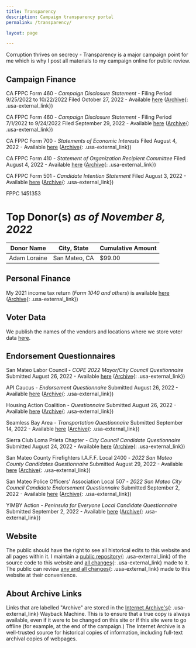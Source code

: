 ```yaml
---
title: Transparency
description: Campaign transparency portal
permalink: /transparency/

layout: page

---
```


Corruption thrives on secrecy - Transparency is a major campaign point for me which is why I post all materials to my campaign online for public review.

## Campaign Finance
CA FPPC Form 460 - _Campaign Disclosure Statement_ - Filing Period 9/25/2022 to 10/22/2022
Filed October 27, 2022 - Available [here](https://files.sergioforsanmateo.com/campaign-finance/Form460-205370162-25Sept22-22Oct2022.pdf) ([Archive](https://web.archive.org/web/20221111073236/https://files.sergioforsanmateo.com/campaign-finance/Form460-205370162-25Sept22-22Oct2022.pdf){: .usa-external_link})

CA FPPC Form 460 - _Campaign Disclosure Statement_ - Filing Period 7/1/2022 to 9/24/2022
Filed September 29, 2022 - Available [here](https://files.sergioforsanmateo.com/campaign-finance/Form460-204902980-1Jul2022-24Sept2022.pdf) ([Archive](https://web.archive.org/web/20221111073246/https://files.sergioforsanmateo.com/campaign-finance/Form460-204902980-1Jul2022-24Sept2022.pdf){: .usa-external_link})

CA FPPC Form 700 - _Statements of Economic Interests_
Filed August 4, 2022 - Available [here](https://files.sergioforsanmateo.com/campaign-finance/Zygmunt-FPPC_Form_700-Aug-04-2022.pdf) ([Archive](https://web.archive.org/web/20220806080746/https://files.sergioforsanmateo.com/campaign-finance/Zygmunt-FPPC_Form_700-Aug-04-2022.pdf){: .usa-external_link})

CA FPPC Form 410 - _Statement of Organization Recipient Committee_
Filed August 4, 2022 - Available [here](https://files.sergioforsanmateo.com/campaign-finance/Zygmunt-FPPC_Form_410-Aug-04-2022.pdf) ([Archive](https://web.archive.org/web/20220806080929/https://files.sergioforsanmateo.com/campaign-finance/Zygmunt-FPPC_Form_410-Aug-04-2022.pdf){: .usa-external_link})

CA FPPC Form 501 - _Candidate Intention Statement_
Filed August 3, 2022 - Available [here](https://files.sergioforsanmateo.com/campaign-finance/Zygmunt-FPPC_Form_501-Aug-03-2022.pdf) ([Archive](https://web.archive.org/web/20220806080929/https://files.sergioforsanmateo.com/campaign-finance/Zygmunt-FPPC_Form_501-Aug-03-2022.pdf){: .usa-external_link})

FPPC 1451353

# Top Donor(s) _as of November 8, 2022_

| Donor Name  | City, State  | Cumulative Amount |
|---|---|---|
| Adam Loraine   | San Mateo, CA | $99.00 |

## Personal Finance
My 2021 income tax return (_Form 1040 and others_) is available  [here](https://files.sergioforsanmateo.com/personal-finance/Zygmunt-Tax_Return_2021-Redacted.pdf) ([Archive](https://web.archive.org/web/20220806080414/https://files.sergioforsanmateo.com/personal-finance/Zygmunt-Tax_Return_2021-Redacted.pdf){: .usa-external_link})

## Voter Data
We publish the names of the vendors and locations where we store voter data [here](/voter-data).

## Endorsement Questionnaires
San Mateo Labor Council - _COPE 2022 Mayor/City Council Questionnaire_
Submitted August 26, 2022 - Available [here](https://files.sergioforsanmateo.com/endorsement-questionnaires/SanMateoLaborCouncil-COPE2022-Questionnaire.pdf) ([Archive](https://web.archive.org/web/20221111072913/https://files.sergioforsanmateo.com/endorsement-questionnaires/SanMateoLaborCouncil-COPE2022-Questionnaire.pdf){: .usa-external_link})

API Caucus - _Endorsement Questionnaire_
Submitted August 26, 2022 - Available [here](https://files.sergioforsanmateo.com/endorsement-questionnaires/APICaucus-Questionnaire.pdf) ([Archive](https://web.archive.org/web/20221111072938/https://files.sergioforsanmateo.com/endorsement-questionnaires/APICaucus-Questionnaire.pdf){: .usa-external_link})

Housing Action Coalition - _Questionnaire_
Submitted August 26, 2022 - Available [here](https://files.sergioforsanmateo.com/endorsement-questionnaires/HousingActionCoalition-Questionnaire.pdf) ([Archive](https://web.archive.org/web/20221111073018/https://files.sergioforsanmateo.com/endorsement-questionnaires/HousingActionCoalition-Questionnaire.pdf){: .usa-external_link})

Seamless Bay Area - _Transportation Questionnaire_
Submitted September 14, 2022 - Available [here](https://files.sergioforsanmateo.com/endorsement-questionnaires/SeamlessBayArea-Transportation-Questionnaire.pdf) ([Archive](https://web.archive.org/web/20221111073033/https://files.sergioforsanmateo.com/endorsement-questionnaires/SeamlessBayArea-Transportation-Questionnaire.pdf){: .usa-external_link})

Sierra Club Loma Prieta Chapter - _City Council Candidate Questionnaire_
Submitted August 24, 2022 - Available [here](https://files.sergioforsanmateo.com/endorsement-questionnaires/SierraClub-SCLP-Questionnaire.pdf) ([Archive](https://web.archive.org/web/20220806080929/https://files.sergioforsanmateo.com/endorsement-questionnaires/SierraClub-SCLP-Questionnaire.pdf){: .usa-external_link})

San Mateo County Firefighters I.A.F.F. Local 2400 - _2022 San Mateo County Candidates Questionnaire_
Submitted August 29, 2022 - Available [here](https://files.sergioforsanmateo.com/endorsement-questionnaires/SMCFirefightersIAFFLocal2400-Questionnaire.pdf) ([Archive](https://web.archive.org/web/20221111073041/https://files.sergioforsanmateo.com/endorsement-questionnaires/SMCFirefightersIAFFLocal2400-Questionnaire.pdf){: .usa-external_link})

San Mateo Police Officers' Association Local 507 - _2022 San Mateo City Council Candidate Endorsement Questionnaire_
Submitted September 2, 2022 - Available [here](https://files.sergioforsanmateo.com/endorsement-questionnaires/SMPolice-POA-Questionnaire.pdf) ([Archive](https://web.archive.org/save/https://files.sergioforsanmateo.com/endorsement-questionnaires/SMPolice-POA-Questionnaire.pdf){: .usa-external_link})

YIMBY Action - _Peninsula for Everyone Local Candidate Questionnaire_
Submitted September 2, 2022 - Available [here](https://files.sergioforsanmateo.com/endorsement-questionnaires/YIMBY-PeninsulaForEveryone-Questionnaire.pdf) ([Archive](https://web.archive.org/web/20221111073226/https://files.sergioforsanmateo.com/endorsement-questionnaires/YIMBY-PeninsulaForEveryone-Questionnaire.pdf){: .usa-external_link})

## Website
The public should have the right to see all historical edits to this website and all pages within it. I maintain a [public repository](https://github.com/sergiozygmunt/sergio-for-city-council){: .usa-external_link} of the source code to this website and [all changes](https://github.com/sergiozygmunt/sergio-for-city-council/commits/main){: .usa-external_link} made to it. The public can review [any and all changes](https://github.com/sergiozygmunt/sergio-for-city-council/commits/main){: .usa-external_link} made to this website at their convenience.

## About Archive Links
Links that are labelled "Archive" are stored in the [Internet Archive's](https://archive.org/about){: .usa-external_link} Wayback Machine. This is to ensure that a true copy is always available, even if it were to be changed on this site or if this site were to go offline (for example, at the end of the campaign.) The Internet Archive is a well-trusted source for historical copies of information, including full-text archival copies of webpages.